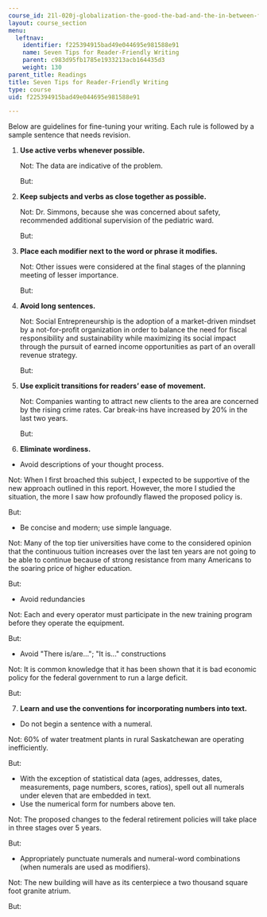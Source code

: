 ```yaml
---
course_id: 21l-020j-globalization-the-good-the-bad-and-the-in-between-fall-2016
layout: course_section
menu:
  leftnav:
    identifier: f225394915bad49e044695e981588e91
    name: Seven Tips for Reader-Friendly Writing
    parent: c983d95fb1785e1933213acb164435d3
    weight: 130
parent_title: Readings
title: Seven Tips for Reader-Friendly Writing
type: course
uid: f225394915bad49e044695e981588e91

---
```


Below are guidelines for fine-tuning your writing. Each rule is followed by a sample sentence that needs revision.

1.  **Use active verbs whenever possible.**
    
    Not: The data are indicative of the problem.
    
    But:
    

2.  **Keep subjects and verbs as close together as possible.**
    
    Not: Dr. Simmons, because she was concerned about safety, recommended additional supervision of the pediatric ward.
    
    But:
    

3.  **Place each modifier next to the word or phrase it modifies.**
    
    Not: Other issues were considered at the final stages of the planning meeting of lesser importance.
    
    But:
    

4.  **Avoid long sentences.**
    
    Not: Social Entrepreneurship is the adoption of a market-driven mindset by a not-for-profit organization in order to balance the need for fiscal responsibility and sustainability while maximizing its social impact through the pursuit of earned income opportunities as part of an overall revenue strategy.
    
    But:
    

5.  **Use explicit transitions for readers’ ease of movement.**
    
    Not: Companies wanting to attract new clients to the area are concerned by the rising crime rates. Car break-ins have increased by 20% in the last two years.
    
    But:
    

6.  **Eliminate wordiness.**

*   Avoid descriptions of your thought process.

Not: When I first broached this subject, I expected to be supportive of the new approach outlined in this report. However, the more I studied the situation, the more I saw how profoundly flawed the proposed policy is.

But:

*   Be concise and modern; use simple language.

Not: Many of the top tier universities have come to the considered opinion that the continuous tuition increases over the last ten years are not going to be able to continue because of strong resistance from many Americans to the soaring price of higher education.

But:

*   Avoid redundancies

Not: Each and every operator must participate in the new training program before they operate the equipment.

But:

*   Avoid "There is/are..."; "It is..." constructions

Not: It is common knowledge that it has been shown that it is bad economic policy for the federal government to run a large deficit.

But:

7.  **Learn and use the conventions for incorporating numbers into text.**

*   Do not begin a sentence with a numeral.

Not: 60% of water treatment plants in rural Saskatchewan are operating inefficiently.

But:

*   With the exception of statistical data (ages, addresses, dates, measurements, page numbers, scores, ratios), spell out all numerals under eleven that are embedded in text.
*   Use the numerical form for numbers above ten.

Not: The proposed changes to the federal retirement policies will take place in three stages over 5 years.

But:

*   Appropriately punctuate numerals and numeral-word combinations (when numerals are used as modifiers).

Not: The new building will have as its centerpiece a two thousand square foot granite atrium.

But: